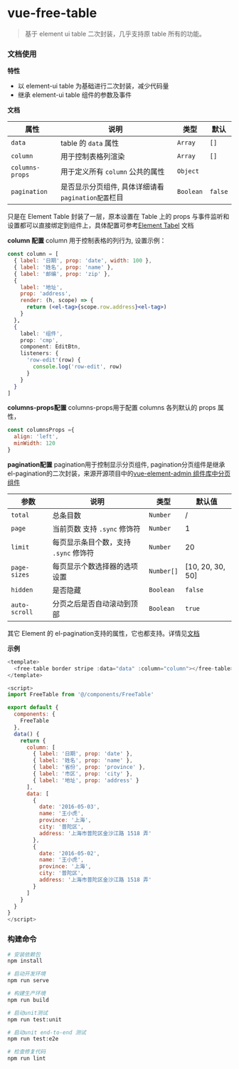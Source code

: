 # vue-free-table

> 基于 element ui table 二次封装，几乎支持原 table 所有的功能。

### 文档使用

**特性**

- 以 element-ui table 为基础进行二次封装，减少代码量
- 继承 element-ui table 组件的参数及事件

**文档**

| 属性 | 说明 | 类型 | 默认 |
| ------------ |---------------|-------------|--------------|
| `data` | table 的 `data` 属性 | `Array` | `[]` |
| `column` | 用于控制表格列渲染 | `Array` | `[]` |
| `columns-props` | 用于定义所有 `column` 公共的属性 | `Object` | |
| `pagination` | 是否显示分页组件, 具体详细请看`pagination配置`栏目 | `Boolean` | `false` |

只是在 Element Table 封装了一层，原本设置在 Table 上的 props 与事件监听和设置都可以直接绑定到组件上，具体配置可参考[Element Tabel](https://element.eleme.io/#/zh-CN/component/table#table-attributes) 文档

**column 配置**
column 用于控制表格的列行为, 设置示例：

```jsx
const column = [
  { label: '日期', prop: 'date', width: 100 },
  { label: '姓名', prop: 'name' },
  { label: '邮编', prop: 'zip' },
  {
    label: '地址',
    prop: 'address',
    render: (h, scope) => {
      return (<el-tag>{scope.row.address}<el-tag>)
    }
  },
  {
    label: '组件',
    prop: 'cmp',
    component: EditBtn,
    listeners: {
      'row-edit'(row) {
        console.log('row-edit', row)
      }
    }
  }
]
```

**columns-props配置**
columns-props用于配置 columns 各列默认的 props 属性，
```js
const columnsProps ={
  align: 'left',
  minWidth: 120
}
```

**pagination配置**
pagination用于控制显示分页组件, pagination分页组件是继承el-pagination的二次封装，来源开源项目中的[vue-element-admin
组件库中分页组件](https://github.com/PanJiaChen/vue-element-admin/blob/master/src/components/Pagination/index.vue)

| 参数 | 说明 |类型	| 默认值
| --- | --- | --- | --- |
| `total`	      | 总条目数  | `Number`	 | /  |
| `page`	      | 当前页数 支持 `.sync` 修饰符	| `Number`  | 1  |
| `limit`	      | 每页显示条目个数，支持 `.sync` 修饰符	 | `Number` | 20 |
| `page-sizes`  | 每页显示个数选择器的选项设置  | `Number[]`  | [10, 20, 30, 50] |
| `hidden`	    | 是否隐藏   | `Boolean`	| `false` |
| `auto-scroll`	| 分页之后是否自动滚动到顶部 | `Boolean` | `true`  |

其它 Element 的 el-pagination支持的属性，它也都支持。详情见[文档](https://element.eleme.io/#/zh-CN/component/pagination)

**示例**

```js
<template>
  <free-table border stripe :data="data" :column="column"></free-table>
</template>

<script>
import FreeTable from '@/components/FreeTable'

export default {
  components: {
    FreeTable
  },
  data() {
    return {
      column: [
        { label: '日期', prop: 'date' },
        { label: '姓名', prop: 'name' },
        { label: '省份', prop: 'province' },
        { label: '市区', prop: 'city' },
        { label: '地址', prop: 'address' }
      ],
      data: [
        {
          date: '2016-05-03',
          name: '王小虎',
          province: '上海',
          city: '普陀区',
          address: '上海市普陀区金沙江路 1518 弄'
        },
        {
          date: '2016-05-02',
          name: '王小虎',
          province: '上海',
          city: '普陀区',
          address: '上海市普陀区金沙江路 1518 弄'
        }
      ]
    }
  }
}
</script>
```

### 构建命令

```bash
# 安装依赖包
npm install

# 启动开发环境
npm run serve

# 构建生产环境
npm run build

# 启动unit测试
npm run test:unit

# 启动unit end-to-end 测试
npm run test:e2e

# 检查修复代码
npm run lint
```

